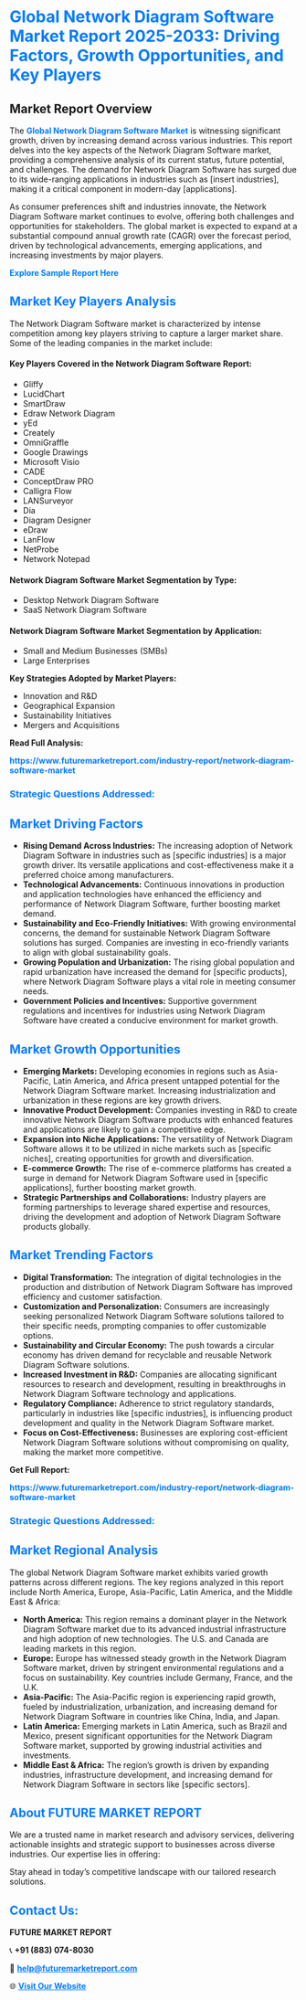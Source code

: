 <h1 style="color: #007BFF;">Global Network Diagram Software Market Report 2025-2033: Driving Factors, Growth Opportunities, and Key Players</h1>

<section id="overview">
<h2>Market Report Overview</h2>
<p>The <a href="https://www.futuremarketreport.com/industry-report/network-diagram-software-market" style="color: #007BFF; text-decoration: none;"><strong>Global Network Diagram Software Market</strong></a> is witnessing significant growth, driven by increasing demand across various industries. This report delves into the key aspects of the Network Diagram Software market, providing a comprehensive analysis of its current status, future potential, and challenges. The demand for Network Diagram Software has surged due to its wide-ranging applications in industries such as [insert industries], making it a critical component in modern-day [applications].</p>
<p>As consumer preferences shift and industries innovate, the Network Diagram Software market continues to evolve, offering both challenges and opportunities for stakeholders. The global market is expected to expand at a substantial compound annual growth rate (CAGR) over the forecast period, driven by technological advancements, emerging applications, and increasing investments by major players.</p>
</section>

<section id="overview">
<p><a href="https://www.futuremarketreport.com/request-sample/reportId=99364" style="color: #007BFF; text-decoration: none;"><strong>Explore Sample Report Here</strong></a></p>
</section>

<section id="key-players">
<h2 style="color: #007BFF;">Market Key Players Analysis</h2>
<p>The Network Diagram Software market is characterized by intense competition among key players striving to capture a larger market share. Some of the leading companies in the market include:</p>
<h4>Key Players Covered in the Network Diagram Software Report:</h4>
<ul><li>Gliffy</li><li>LucidChart</li><li>SmartDraw</li><li>Edraw Network Diagram</li><li>yEd</li><li>Creately</li><li>OmniGraffle</li><li>Google Drawings</li><li>Microsoft Visio</li><li>CADE</li><li>ConceptDraw PRO</li><li>Calligra Flow</li><li>LANSurveyor</li><li>Dia</li><li>Diagram Designer</li><li>eDraw</li><li>LanFlow</li><li>NetProbe</li><li>Network Notepad</li></ul>
<h4>Network Diagram Software Market Segmentation by Type:</h4>
<ul><li>Desktop Network Diagram Software</li><li>SaaS Network Diagram Software</li></ul>

<h4>Network Diagram Software Market Segmentation by Application:</h4>
<ul><li>Small and Medium Businesses (SMBs)</li><li>Large Enterprises</li></ul>
<p><strong>Key Strategies Adopted by Market Players:</strong></p>
<ul>
<li>Innovation and R&D</li>
<li>Geographical Expansion</li>
<li>Sustainability Initiatives</li>
<li>Mergers and Acquisitions</li>
</ul>
</section>

<section>
<p><strong>Read Full Analysis: </strong></p><a href="https://www.futuremarketreport.com/industry-report/network-diagram-software-market" style="color: #007BFF; text-decoration: none;"><strong>https://www.futuremarketreport.com/industry-report/network-diagram-software-market</strong></a>
<h3 style="color: #007BFF;">Strategic Questions Addressed:</h3>
</section>

<section id="driving-factors">
<h2 style="color: #007BFF;">Market Driving Factors</h2>
<ul>
<li><strong>Rising Demand Across Industries:</strong> The increasing adoption of Network Diagram Software in industries such as [specific industries] is a major growth driver. Its versatile applications and cost-effectiveness make it a preferred choice among manufacturers.</li>
<li><strong>Technological Advancements:</strong> Continuous innovations in production and application technologies have enhanced the efficiency and performance of Network Diagram Software, further boosting market demand.</li>
<li><strong>Sustainability and Eco-Friendly Initiatives:</strong> With growing environmental concerns, the demand for sustainable Network Diagram Software solutions has surged. Companies are investing in eco-friendly variants to align with global sustainability goals.</li>
<li><strong>Growing Population and Urbanization:</strong> The rising global population and rapid urbanization have increased the demand for [specific products], where Network Diagram Software plays a vital role in meeting consumer needs.</li>
<li><strong>Government Policies and Incentives:</strong> Supportive government regulations and incentives for industries using Network Diagram Software have created a conducive environment for market growth.</li>
</ul>
</section>

<section id="growth-opportunities">
<h2 style="color: #007BFF;">Market Growth Opportunities</h2>
<ul>
<li><strong>Emerging Markets:</strong> Developing economies in regions such as Asia-Pacific, Latin America, and Africa present untapped potential for the Network Diagram Software market. Increasing industrialization and urbanization in these regions are key growth drivers.</li>
<li><strong>Innovative Product Development:</strong> Companies investing in R&D to create innovative Network Diagram Software products with enhanced features and applications are likely to gain a competitive edge.</li>
<li><strong>Expansion into Niche Applications:</strong> The versatility of Network Diagram Software allows it to be utilized in niche markets such as [specific niches], creating opportunities for growth and diversification.</li>
<li><strong>E-commerce Growth:</strong> The rise of e-commerce platforms has created a surge in demand for Network Diagram Software used in [specific applications], further boosting market growth.</li>
<li><strong>Strategic Partnerships and Collaborations:</strong> Industry players are forming partnerships to leverage shared expertise and resources, driving the development and adoption of Network Diagram Software products globally.</li>
</ul>
</section>

<section id="trending-factors">
<h2 style="color: #007BFF;">Market Trending Factors</h2>
<ul>
<li><strong>Digital Transformation:</strong> The integration of digital technologies in the production and distribution of Network Diagram Software has improved efficiency and customer satisfaction.</li>
<li><strong>Customization and Personalization:</strong> Consumers are increasingly seeking personalized Network Diagram Software solutions tailored to their specific needs, prompting companies to offer customizable options.</li>
<li><strong>Sustainability and Circular Economy:</strong> The push towards a circular economy has driven demand for recyclable and reusable Network Diagram Software solutions.</li>
<li><strong>Increased Investment in R&D:</strong> Companies are allocating significant resources to research and development, resulting in breakthroughs in Network Diagram Software technology and applications.</li>
<li><strong>Regulatory Compliance:</strong> Adherence to strict regulatory standards, particularly in industries like [specific industries], is influencing product development and quality in the Network Diagram Software market.</li>
<li><strong>Focus on Cost-Effectiveness:</strong> Businesses are exploring cost-efficient Network Diagram Software solutions without compromising on quality, making the market more competitive.</li>
</ul>
</section>

<section>
<p><strong>Get Full Report: </strong></p><a href="https://www.futuremarketreport.com/industry-report/network-diagram-software-market" style="color: #007BFF; text-decoration: none;"><strong>https://www.futuremarketreport.com/industry-report/network-diagram-software-market</strong></a>
<h3 style="color: #007BFF;">Strategic Questions Addressed:</h3>
</section>


<section id="regional-analysis">
<h2 style="color: #007BFF;">Market Regional Analysis</h2>
<p>The global Network Diagram Software market exhibits varied growth patterns across different regions. The key regions analyzed in this report include North America, Europe, Asia-Pacific, Latin America, and the Middle East & Africa:</p>
<ul>
<li><strong>North America:</strong> This region remains a dominant player in the Network Diagram Software market due to its advanced industrial infrastructure and high adoption of new technologies. The U.S. and Canada are leading markets in this region.</li>
<li><strong>Europe:</strong> Europe has witnessed steady growth in the Network Diagram Software market, driven by stringent environmental regulations and a focus on sustainability. Key countries include Germany, France, and the U.K.</li>
<li><strong>Asia-Pacific:</strong> The Asia-Pacific region is experiencing rapid growth, fueled by industrialization, urbanization, and increasing demand for Network Diagram Software in countries like China, India, and Japan.</li>
<li><strong>Latin America:</strong> Emerging markets in Latin America, such as Brazil and Mexico, present significant opportunities for the Network Diagram Software market, supported by growing industrial activities and investments.</li>
<li><strong>Middle East & Africa:</strong> The region’s growth is driven by expanding industries, infrastructure development, and increasing demand for Network Diagram Software in sectors like [specific sectors].</li>
</ul>
</section>

<footer>
<h2 style="color: #007BFF;">About FUTURE MARKET REPORT</h2>
<p>We are a trusted name in market research and advisory services, delivering actionable insights and strategic support to businesses across diverse industries. Our expertise lies in offering:</p>

<p>Stay ahead in today’s competitive landscape with our tailored research solutions.</p>

<h2 style="color: #007BFF;">Contact Us:</h2>
<p><strong>FUTURE MARKET REPORT</strong></p>
<p>📞 <strong>+91 (883) 074-8030</strong></p>
<p>📧 <strong><a href="mailto:help@futuremarketreport.com" style="color: #007BFF;">help@futuremarketreport.com</a></strong></p>
<p>🌐 <strong><a href="https://www.futuremarketreport.com/" style="color: #007BFF;">Visit Our Website</a></strong></p>
</footer>
